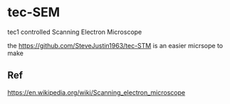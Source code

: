 # tec-SEM
tec1 controlled Scanning Electron Microscope

the https://github.com/SteveJustin1963/tec-STM is an easier micrsope to make

## Ref 
https://en.wikipedia.org/wiki/Scanning_electron_microscope
